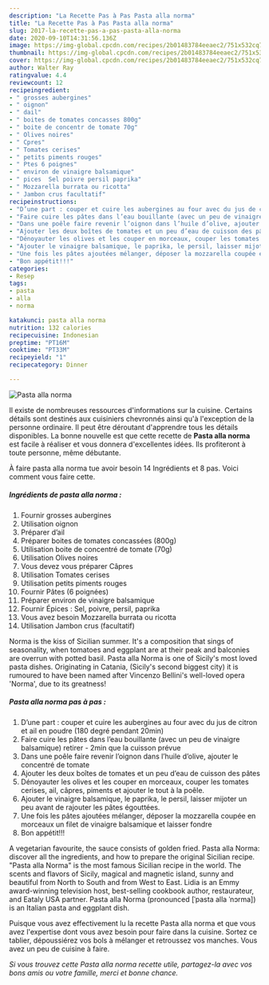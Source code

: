 ```yaml
---
description: "La Recette Pas à Pas Pasta alla norma"
title: "La Recette Pas à Pas Pasta alla norma"
slug: 2017-la-recette-pas-a-pas-pasta-alla-norma
date: 2020-09-10T14:31:56.136Z
image: https://img-global.cpcdn.com/recipes/2b01483784eeaec2/751x532cq70/pasta-alla-norma-photo-principale-de-la-recette.jpg
thumbnail: https://img-global.cpcdn.com/recipes/2b01483784eeaec2/751x532cq70/pasta-alla-norma-photo-principale-de-la-recette.jpg
cover: https://img-global.cpcdn.com/recipes/2b01483784eeaec2/751x532cq70/pasta-alla-norma-photo-principale-de-la-recette.jpg
author: Walter Ray
ratingvalue: 4.4
reviewcount: 12
recipeingredient:
- " grosses aubergines"
- " oignon"
- " dail"
- " boites de tomates concasses 800g"
- " boite de concentr de tomate 70g"
- " Olives noires"
- " Cpres"
- " Tomates cerises"
- " petits piments rouges"
- " Ptes 6 poignes"
- " environ de vinaigre balsamique"
- " pices  Sel poivre persil paprika"
- " Mozzarella burrata ou ricotta"
- " Jambon crus facultatif"
recipeinstructions:
- "D’une part : couper et cuire les aubergines au four avec du jus de citron et ail en poudre (180 degré pendant 20min)"
- "Faire cuire les pâtes dans l’eau bouillante (avec un peu de vinaigre balsamique) retirer - 2min que la cuisson prévue"
- "Dans une poêle faire revenir l’oignon dans l’huile d’olive, ajouter le concentré de tomate"
- "Ajouter les deux boîtes de tomates et un peu d’eau de cuisson des pâtes"
- "Dénoyauter les olives et les couper en morceaux, couper les tomates cerises, ail, câpres, piments et ajouter le tout à la poêle."
- "Ajouter le vinaigre balsamique, le paprika, le persil, laisser mijoter un peu avant de rajouter les pâtes égouttées."
- "Une fois les pâtes ajoutées mélanger, déposer la mozzarella coupée en morceaux un filet de vinaigre balsamique et laisser fondre"
- "Bon appétit!!!"
categories:
- Resep
tags:
- pasta
- alla
- norma

katakunci: pasta alla norma 
nutrition: 132 calories
recipecuisine: Indonesian
preptime: "PT16M"
cooktime: "PT33M"
recipeyield: "1"
recipecategory: Dinner

---
```



![Pasta alla norma](https://img-global.cpcdn.com/recipes/2b01483784eeaec2/751x532cq70/pasta-alla-norma-photo-principale-de-la-recette.jpg)

Il existe de nombreuses ressources d'informations sur la cuisine. Certains détails sont destinés aux cuisiniers chevronnés ainsi qu'à l'exception de la personne ordinaire. Il peut être déroutant d'apprendre tous les détails disponibles. La bonne nouvelle est que cette recette de <strong> Pasta alla norma </strong> est facile à réaliser et vous donnera d'excellentes idées. Ils profiteront à toute personne, même débutante.

<!--inarticleads1-->

À faire pasta alla norma tue avoir besoin 14 Ingrédients et 8 pas. Voici comment vous faire cette.

##### Ingrédients de pasta alla norma :

1. Fournir  grosses aubergines
1. Utilisation  oignon
1. Préparer  d’ail
1. Préparer  boites de tomates concassées (800g)
1. Utilisation  boite de concentré de tomate (70g)
1. Utilisation  Olives noires
1. Vous devez vous préparer  Câpres
1. Utilisation  Tomates cerises
1. Utilisation  petits piments rouges
1. Fournir  Pâtes (6 poignées)
1. Préparer  environ de vinaigre balsamique
1. Fournir  Épices : Sel, poivre, persil, paprika
1. Vous avez besoin  Mozzarella burrata ou ricotta
1. Utilisation  Jambon crus (facultatif)


Norma is the kiss of Sicilian summer. It&#39;s a composition that sings of seasonality, when tomatoes and eggplant are at their peak and balconies are overrun with potted basil. Pasta alla Norma is one of Sicily&#39;s most loved pasta dishes. Originating in Catania, (Sicily&#39;s second biggest city) it is rumoured to have been named after Vincenzo Bellini&#39;s well-loved opera &#39;Norma&#39;, due to its greatness! 

<!--inarticleads2-->

##### Pasta alla norma pas à pas :

1. D’une part : couper et cuire les aubergines au four avec du jus de citron et ail en poudre (180 degré pendant 20min)
1. Faire cuire les pâtes dans l’eau bouillante (avec un peu de vinaigre balsamique) retirer - 2min que la cuisson prévue
1. Dans une poêle faire revenir l’oignon dans l’huile d’olive, ajouter le concentré de tomate
1. Ajouter les deux boîtes de tomates et un peu d’eau de cuisson des pâtes
1. Dénoyauter les olives et les couper en morceaux, couper les tomates cerises, ail, câpres, piments et ajouter le tout à la poêle.
1. Ajouter le vinaigre balsamique, le paprika, le persil, laisser mijoter un peu avant de rajouter les pâtes égouttées.
1. Une fois les pâtes ajoutées mélanger, déposer la mozzarella coupée en morceaux un filet de vinaigre balsamique et laisser fondre
1. Bon appétit!!!


A vegetarian favourite, the sauce consists of golden fried. Pasta alla Norma: discover all the ingredients, and how to prepare the original Sicilian recipe. &#34;Pasta alla Norma&#34; is the most famous Sicilian recipe in the world. The scents and flavors of Sicily, magical and magnetic island, sunny and beautiful from North to South and from West to East. Lidia is an Emmy award-winning television host, best-selling cookbook author, restaurateur, and Eataly USA partner. Pasta alla Norma (pronounced [ˈpasta alla ˈnɔrma]) is an Italian pasta and eggplant dish. 

<!--inarticleads1-->

<p>
Puisque vous avez effectivement lu la recette Pasta alla norma et que vous avez l'expertise dont vous avez besoin pour faire dans la cuisine. Sortez ce tablier, dépoussiérez vos bols à mélanger et retroussez vos manches. Vous avez un peu de cuisine à faire.
</p>

<p>
<i>Si vous trouvez cette Pasta alla norma recette utile, partagez-la avec vos bons amis ou votre famille, merci et bonne chance.</i>
</p>
